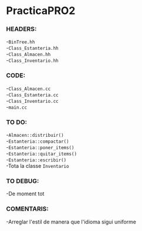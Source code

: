# PracticaPRO2

### HEADERS:

-`BinTree.hh`  
-`Class_Estanteria.hh`  
-`Class_Almacen.hh`  
-`Class_Inventario.hh`  

### CODE:

-`Class_Almacen.cc`  
-`Class_Estanteria.cc`  
-`Class_Inventario.cc`  
-`main.cc`  

### TO DO:

-`Almacen::distribuir()`  
-`Estanteria::compactar()`  
-`Estanteria::poner_items()`  
-`Estanteria::quitar_items()`  
-`Estanteria::escribir()`  
-Tota la classe `Inventario`

### TO DEBUG:

-De moment tot

### COMENTARIS:

-Arreglar l'estil de manera que l'idioma sigui uniforme
